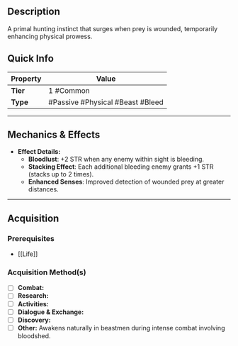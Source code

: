 ## Description
A primal hunting instinct that surges when prey is wounded, temporarily enhancing physical prowess.

## Quick Info
| Property | Value                            |
| -------- | ---------------------------------|
| **Tier** | 1 #Common                        |
| **Type** | #Passive #Physical #Beast #Bleed |

---

## Mechanics & Effects
- **Effect Details:**
    - **Bloodlust**: +2 STR when any enemy within sight is bleeding.
    - **Stacking Effect**: Each additional bleeding enemy grants +1 STR (stacks up to 2 times).
    - **Enhanced Senses**: Improved detection of wounded prey at greater distances.

---

## Acquisition
### Prerequisites
- [[Life]]

### Acquisition Method(s)
- [ ] **Combat:** 
- [ ] **Research:** 
- [ ] **Activities:** 
- [ ] **Dialogue & Exchange:** 
- [ ] **Discovery:** 
- [ ] **Other:** Awakens naturally in beastmen during intense combat involving bloodshed.
